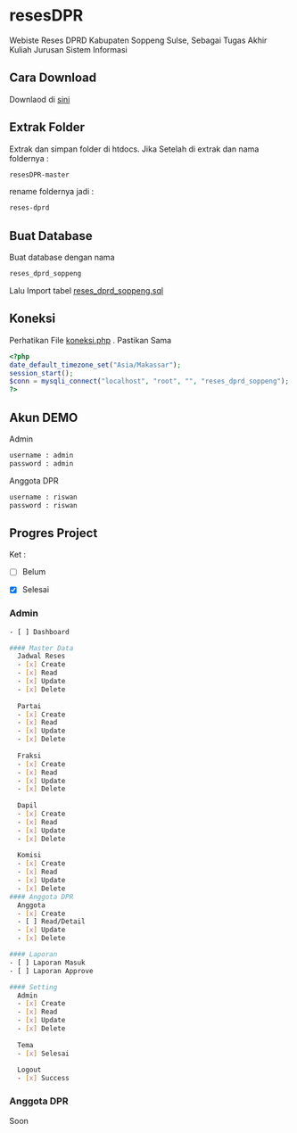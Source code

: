 # resesDPR
Webiste Reses DPRD Kabupaten Soppeng Sulse, Sebagai Tugas Akhir Kuliah Jurusan Sistem Informasi




## Cara Download

Downlaod di [sini](https://github.com/azwarbahar07/resesDPR/archive/master.zip)




## Extrak Folder

Extrak dan simpan folder di htdocs.
Jika Setelah di extrak dan nama foldernya :
```bash
resesDPR-master
```
rename foldernya jadi :
```bash
reses-dprd
```




## Buat Database

Buat database dengan nama
```bash
reses_dprd_soppeng
```

Lalu Import tabel [reses_dprd_soppeng.sql](https://github.com/azwarbahar07/resesDPR/blob/master/reses_dprd_soppeng.sql)




## Koneksi

Perhatikan File [koneksi.php](https://github.com/azwarbahar07/resesDPR/blob/master/koneksi.php) . Pastikan Sama
```php
<?php
date_default_timezone_set("Asia/Makassar");
session_start();
$conn = mysqli_connect("localhost", "root", "", "reses_dprd_soppeng");
?>
```





## Akun DEMO

Admin

```bash
username : admin
password : admin
```

Anggota DPR

```bash
username : riswan
password : riswan
```





## Progres Project

Ket :
- [ ] Belum
- [x] Selesai


### Admin
```bash
- [ ] Dashboard

#### Master Data
  Jadwal Reses
  - [x] Create
  - [x] Read
  - [x] Update
  - [x] Delete
  
  Partai
  - [x] Create
  - [x] Read
  - [x] Update
  - [x] Delete
  
  Fraksi
  - [x] Create
  - [x] Read
  - [x] Update
  - [x] Delete
  
  Dapil
  - [x] Create
  - [x] Read
  - [x] Update
  - [x] Delete
  
  Komisi
  - [x] Create
  - [x] Read
  - [x] Update
  - [x] Delete
#### Anggota DPR
  Anggota
  - [x] Create
  - [ ] Read/Detail
  - [x] Update
  - [x] Delete

#### Laporan
- [ ] Laporan Masuk
- [ ] Laporan Approve

#### Setting
  Admin
  - [x] Create
  - [x] Read
  - [x] Update
  - [x] Delete
  
  Tema
  - [x] Selesai
  
  Logout
  - [x] Success
```


### Anggota DPR

Soon
